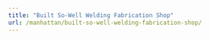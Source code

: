 ```yaml
---
title: "Built So-Well Welding Fabrication Shop"
url: /manhattan/built-so-well-welding-fabrication-shop/
---
```

